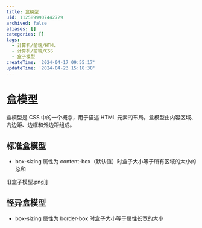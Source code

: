 ```yaml
---
title: 盒模型
uid: 1125899907442729
archived: false
aliases: []
categories: []
tags:
  - 计算机/前端/HTML
  - 计算机/前端/CSS
  - 盒子模型
createTime: '2024-04-17 09:55:17'
updateTime: '2024-04-23 15:18:38'
---
```


# 盒模型

盒模型是 CSS 中的一个概念，用于描述 HTML 元素的布局。盒模型由内容区域、内边距、边框和外边距组成。

## 标准盒模型

- box-sizing 属性为 content-box（默认值）时盒子大小等于所有区域的大小的总和

![[盒子模型.png]]

## 怪异盒模型

- box-sizing 属性为 border-box 时盒子大小等于属性长宽的大小
